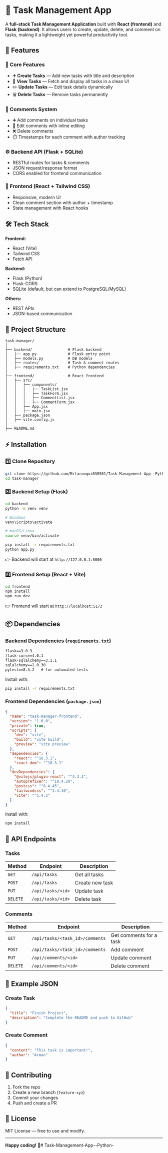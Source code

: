 # 📌 Task Management App

A **full-stack Task Management Application** built with **React (frontend)** and **Flask (backend)**. It allows users to create, update, delete, and comment on tasks, making it a lightweight yet powerful productivity tool.

## 🚀 Features

### 🔧 Core Features
- ➕ **Create Tasks** — Add new tasks with title and description
- 📖 **View Tasks** — Fetch and display all tasks in a clean UI
- ✏️ **Update Tasks** — Edit task details dynamically
- 🗑️ **Delete Tasks** — Remove tasks permanently

### 💬 Comments System
- ➕ Add comments on individual tasks
- 📝 Edit comments with inline editing
- ❌ Delete comments
- ⏱️ Timestamps for each comment with author tracking

### ⚙️ Backend API (Flask + SQLite)
- RESTful routes for tasks & comments
- JSON request/response format
- CORS enabled for frontend communication

### 🎨 Frontend (React + Tailwind CSS)
- Responsive, modern UI
- Clean comment section with author + timestamp
- State management with React hooks

## 🛠️ Tech Stack

**Frontend:**
- React (Vite)
- Tailwind CSS
- Fetch API

**Backend:**
- Flask (Python)
- Flask-CORS
- SQLite (default, but can extend to PostgreSQL/MySQL)

**Others:**
- REST APIs
- JSON-based communication

## 📂 Project Structure

```
task-manager/
│
├── backend/                # Flask backend
│   ├── app.py              # Flask entry point
│   ├── models.py           # DB models
│   ├── routes/             # Task & comment routes
│   ├── requirements.txt    # Python dependencies
│
├── frontend/               # React frontend
│   ├── src/
│   │   ├── components/
│   │   │   ├── TaskList.jsx
│   │   │   ├── TaskForm.jsx
│   │   │   ├── CommentList.jsx
│   │   │   ├── CommentForm.jsx
│   │   ├── App.jsx
│   │   ├── main.jsx
│   ├── package.json
│   ├── vite.config.js
│
├── README.md
```

## ⚡ Installation

### 1️⃣ Clone Repository

```bash
git clone https://github.com/Mrfarooqui038501/Task-Management-App--Python-.git
cd task-manager
```

### 2️⃣ Backend Setup (Flask)

```bash
cd backend
python -m venv venv

# Windows
venv\Scripts\activate

# macOS/Linux
source venv/bin/activate

pip install -r requirements.txt
python app.py
```

👉 Backend will start at `http://127.0.0.1:5000`

### 3️⃣ Frontend Setup (React + Vite)

```bash
cd frontend
npm install
npm run dev
```

👉 Frontend will start at `http://localhost:5173`

## 📦 Dependencies

### Backend Dependencies (`requirements.txt`)

```txt
flask==3.0.3
flask-cors==4.0.1
flask-sqlalchemy==3.1.1
sqlalchemy==2.0.30
pytest==8.3.2   # for automated tests
```

Install with:
```bash
pip install -r requirements.txt
```

### Frontend Dependencies (`package.json`)

```json
{
  "name": "task-manager-frontend",
  "version": "1.0.0",
  "private": true,
  "scripts": {
    "dev": "vite",
    "build": "vite build",
    "preview": "vite preview"
  },
  "dependencies": {
    "react": "^18.3.1",
    "react-dom": "^18.3.1"
  },
  "devDependencies": {
    "@vitejs/plugin-react": "^4.3.1",
    "autoprefixer": "^10.4.20",
    "postcss": "^8.4.45",
    "tailwindcss": "^3.4.10",
    "vite": "^5.4.2"
  }
}
```

Install with:
```bash
npm install
```

## 🔗 API Endpoints

### Tasks
| Method | Endpoint | Description |
|--------|----------|-------------|
| `GET` | `/api/tasks` | Get all tasks |
| `POST` | `/api/tasks` | Create new task |
| `PUT` | `/api/tasks/<id>` | Update task |
| `DELETE` | `/api/tasks/<id>` | Delete task |

### Comments
| Method | Endpoint | Description |
|--------|----------|-------------|
| `GET` | `/api/tasks/<task_id>/comments` | Get comments for a task |
| `POST` | `/api/tasks/<task_id>/comments` | Add comment |
| `PUT` | `/api/comments/<id>` | Update comment |
| `DELETE` | `/api/comments/<id>` | Delete comment |

## 🧪 Example JSON

### Create Task
```json
{
  "title": "Finish Project",
  "description": "Complete the README and push to GitHub"
}
```

### Create Comment
```json
{
  "content": "This task is important!",
  "author": "Arman"
}
```

## 🤝 Contributing

1. Fork the repo
2. Create a new branch (`feature-xyz`)
3. Commit your changes
4. Push and create a PR

## 📜 License

MIT License — free to use and modify.

---

**Happy coding!** 🎉#   T a s k - M a n a g e m e n t - A p p - - P y t h o n - 
 
 